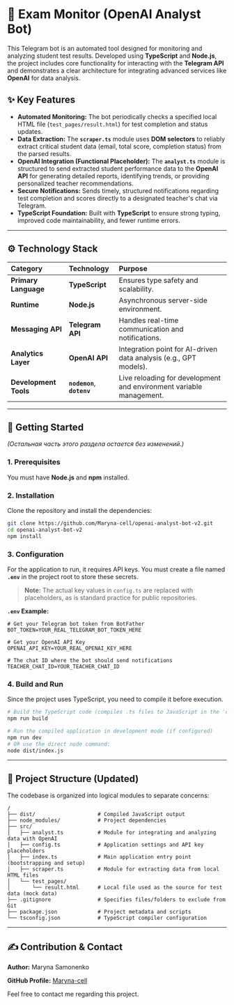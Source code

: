 # 🤖 Exam Monitor (OpenAI Analyst Bot)

This Telegram bot is an automated tool designed for monitoring and analyzing student test results. Developed using **TypeScript** and **Node.js**, the project includes core functionality for interacting with the **Telegram API** and demonstrates a clear architecture for integrating advanced services like **OpenAI** for data analysis.

## ✨ Key Features

  * **Automated Monitoring:** The bot periodically checks a specified local HTML file (`test_pages/result.html`) for test completion and status updates.
  * **Data Extraction:** The **`scraper.ts`** module uses **DOM selectors** to reliably extract critical student data (email, total score, completion status) from the parsed results.
  * **OpenAI Integration (Functional Placeholder):** The **`analyst.ts`** module is structured to send extracted student performance data to the **OpenAI API** for generating detailed reports, identifying trends, or providing personalized teacher recommendations.
  * **Secure Notifications:** Sends timely, structured notifications regarding test completion and scores directly to a designated teacher's chat via Telegram.
  * **TypeScript Foundation:** Built with **TypeScript** to ensure strong typing, improved code maintainability, and fewer runtime errors.

-----

## ⚙️ Technology Stack

| Category | Technology | Purpose |
| :--- | :--- | :--- |
| **Primary Language** | **TypeScript** | Ensures type safety and scalability. |
| **Runtime** | **Node.js** | Asynchronous server-side environment. |
| **Messaging API** | **Telegram API** | Handles real-time communication and notifications. |
| **Analytics Layer** | **OpenAI API** | Integration point for AI-driven data analysis (e.g., GPT models). |
| **Development Tools** | **`nodemon`**, **`dotenv`** | Live reloading for development and environment variable management. |

-----

## 🚀 Getting Started

*(Остальная часть этого раздела остается без изменений.)*

### 1\. Prerequisites

You must have **Node.js** and **npm** installed.

### 2\. Installation

Clone the repository and install the dependencies:

```bash
git clone https://github.com/Maryna-cell/openai-analyst-bot-v2.git
cd openai-analyst-bot-v2
npm install
```

### 3\. Configuration

For the application to run, it requires API keys. You must create a file named **`.env`** in the project root to store these secrets.

> **Note:** The actual key values in `config.ts` are replaced with placeholders, as is standard practice for public repositories.

**`.env` Example:**

```env
# Get your Telegram bot token from BotFather
BOT_TOKEN=YOUR_REAL_TELEGRAM_BOT_TOKEN_HERE

# Get your OpenAI API Key
OPENAI_API_KEY=YOUR_REAL_OPENAI_KEY_HERE

# The chat ID where the bot should send notifications
TEACHER_CHAT_ID=YOUR_TEACHER_CHAT_ID
```

### 4\. Build and Run

Since the project uses TypeScript, you need to compile it before execution.

```bash
# Build the TypeScript code (compiles .ts files to JavaScript in the 'dist' folder)
npm run build 

# Run the compiled application in development mode (if configured)
npm run dev 
# OR use the direct node command:
node dist/index.js
```

-----

## 📂 Project Structure (Updated)

The codebase is organized into logical modules to separate concerns:

```
/
├── dist/                    # Compiled JavaScript output
├── node_modules/            # Project dependencies
├── src/
│   ├── analyst.ts           # Module for integrating and analyzing data with OpenAI
│   ├── config.ts            # Application settings and API key placeholders
│   ├── index.ts             # Main application entry point (bootstrapping and setup)
│   ├── scraper.ts           # Module for extracting data from local HTML files
│   └── test_pages/
│       └── result.html      # Local file used as the source for test data (mock data)
├── .gitignore               # Specifies files/folders to exclude from Git 
├── package.json             # Project metadata and scripts
└── tsconfig.json            # TypeScript compiler configuration
```

-----

## ✍️ Contribution & Contact

**Author:** Maryna Samonenko

**GitHub Profile:** [Maryna-cell](https://www.google.com/search?q=https://github.com/Maryna-cell)

Feel free to contact me regarding this project.
